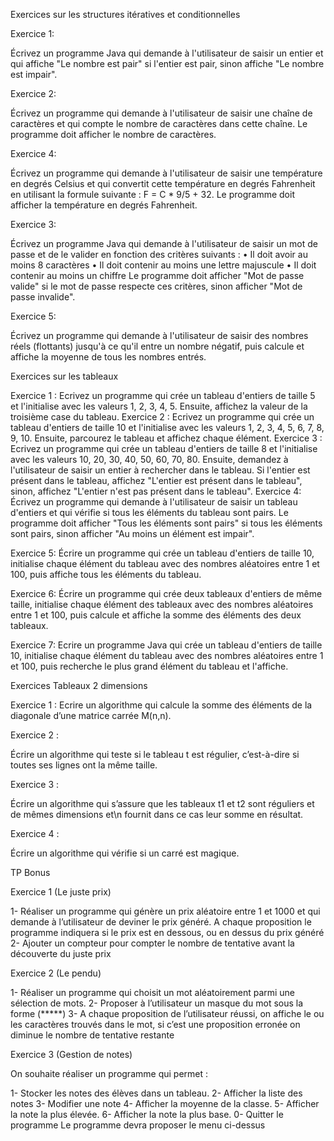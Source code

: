 Exercices sur les structures itératives et conditionnelles

Exercice 1:

Écrivez un programme Java qui demande à l'utilisateur de saisir un entier et qui affiche "Le nombre est pair" si l'entier est pair, sinon affiche "Le nombre est impair".

Exercice 2:

Écrivez un programme qui demande à l'utilisateur de saisir une chaîne de caractères et qui compte le nombre de caractères dans cette chaîne. Le programme doit afficher le nombre de caractères.

Exercice 4:

Écrivez un programme qui demande à l'utilisateur de saisir une température en degrés Celsius et qui convertit cette température en degrés Fahrenheit en utilisant la formule suivante : F = C * 9/5 + 32. Le programme doit afficher la température en degrés Fahrenheit.

Exercice 3:

Écrivez un programme Java qui demande à l'utilisateur de saisir un mot de passe et de le valider en fonction des critères suivants :
•	Il doit avoir au moins 8 caractères
•	Il doit contenir au moins une lettre majuscule
•	Il doit contenir au moins un chiffre Le programme doit afficher "Mot de passe valide" si le mot de passe respecte ces critères, sinon afficher "Mot de passe invalide".

Exercice 5:

Écrivez un programme qui demande à l'utilisateur de saisir des nombres réels (flottants) jusqu'à ce qu'il entre un nombre négatif, puis calcule et affiche la moyenne de tous les nombres entrés.
 
Exercices sur les tableaux


Exercice 1 :
Ecrivez un programme qui crée un tableau d'entiers de taille 5 et l'initialise avec les valeurs 1, 2, 3, 4, 5. Ensuite, affichez la valeur de la troisième case du tableau.
Exercice 2 :
Ecrivez un programme qui crée un tableau d'entiers de taille 10 et l'initialise avec les valeurs 1, 2, 3, 4, 5, 6, 7, 8, 9, 10. Ensuite, parcourez le tableau et affichez chaque élément.
Exercice 3 :
Ecrivez un programme qui crée un tableau d'entiers de taille 8 et l'initialise avec les valeurs 10, 20, 30, 40, 50, 60, 70, 80. Ensuite, demandez à l'utilisateur de saisir un entier à rechercher dans le tableau. Si l'entier est présent dans le tableau, affichez "L'entier est présent dans le tableau", sinon, affichez "L'entier n'est pas présent dans le tableau".
Exercice 4:
Écrivez un programme qui demande à l'utilisateur de saisir un tableau d'entiers et qui vérifie si tous les éléments du tableau sont pairs.
Le programme doit afficher "Tous les éléments sont pairs" si tous les éléments sont pairs, sinon afficher "Au moins un élément est impair".

Exercice 5:
Écrire un programme qui crée un tableau d'entiers de taille 10, initialise chaque élément du tableau avec des nombres aléatoires entre 1 et 100, puis affiche tous les éléments du tableau.

Exercice 6:
Écrire un programme qui crée deux tableaux d'entiers de même taille, initialise chaque élément des tableaux avec des nombres aléatoires entre 1 et 100, puis calcule et affiche la somme des éléments des deux tableaux.

Exercice 7:
Ecrire un programme Java qui crée un tableau d'entiers de taille 10, initialise chaque élément du tableau avec des nombres aléatoires entre 1 et 100, puis recherche le plus grand élément du tableau et l'affiche.
 
Exercices Tableaux 2 dimensions







Exercice 1 :
Ecrire un algorithme qui calcule la somme des éléments de la diagonale d’une matrice carrée M(n,n).

Exercice 2 :

Écrire un algorithme qui teste si le tableau t est régulier, c’est-à-dire si toutes ses lignes ont la même taille.

Exercice 3 :

Écrire un algorithme qui s’assure que les tableaux t1 et t2 sont réguliers et de mêmes dimensions et\n fournit dans ce cas leur somme en résultat.

Exercice 4 :

Écrire un algorithme qui vérifie si un carré est magique.
 
TP Bonus



Exercice 1 (Le juste prix)

1-	Réaliser un programme qui génère un prix aléatoire entre 1 et 1000 et qui demande à l’utilisateur de deviner le prix généré. A chaque proposition le programme indiquera si le prix est en dessous, ou en dessus du prix généré
2-	Ajouter un compteur pour compter le nombre de tentative avant la découverte du juste prix


Exercice 2 (Le pendu)

1-	Réaliser un programme qui choisit un mot aléatoirement parmi une sélection de mots.
2-	Proposer à l’utilisateur un masque du mot sous la forme (*****)
3-	A chaque proposition de l’utilisateur réussi, on affiche le ou les caractères trouvés dans le mot, si c’est une proposition erronée on diminue le nombre de tentative restante


Exercice 3 (Gestion de notes)

On souhaite réaliser un programme qui permet :

1-	Stocker les notes des élèves dans un tableau.
2-	Afficher la liste des notes
3-	Modifier une note
4-	Afficher la moyenne de la classe.
5-	Afficher la note la plus élevée.
6-	Afficher la note la plus base. 0- Quitter le programme
Le programme devra proposer le menu ci-dessus
